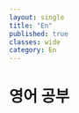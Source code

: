 ```yaml
---
layout: single
title: "En"
published: true
classes: wide
category: En
---
```


# 영어 공부

<!-- 
비교.
스픽
스피킹맥스
말해보카
듀오링고
-->

<!-- 회화는 문법이 필요없다? -->
